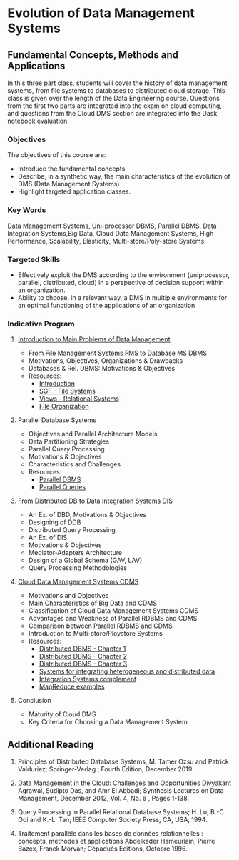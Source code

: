 # Evolution of Data Management Systems
## Fundamental Concepts, Methods and Applications

In this three part class, students will cover the history of data management systems, from file systems to databases to distributed cloud storage. This class is given over the length of the Data Engineering course. Questions from the first two parts are integrated into the exam on cloud computing, and questions from the Cloud DMS section are integrated into the Dask notebook evaluation.

### Objectives

The objectives of this course are:
- Introduce the fundamental concepts
- Describe, in a synthetic way, the main characteristics of the evolution of DMS (Data Management Systems)
- Highlight targeted application classes.

### Key Words

Data Management Systems, Uni-processor DBMS, Parallel DBMS, Data Integration Systems,Big Data, Cloud  Data Management Systems, High Performance, Scalability, Elasticity, Multi-store/Poly-store Systems

### Targeted Skills

- Effectively exploit the DMS according to the environment (uniprocessor, parallel, distributed, cloud) in a perspective of decision support within an organization.
- Ability to choose, in a relevant way, a DMS in multiple environments for an optimal functioning of the applications of an organization

### Indicative Program

1. [Introduction to Main Problems of Data Management](0_3_dbms.md)
    + From File Management Systems FMS to Database MS DBMS
    + Motivations, Objectives, Organizations & Drawbacks
    + Databases & Rel. DBMS: Motivations & Objectives
    + Resources:
        + [Introduction](https://raw.githubusercontent.com/SupaeroDataScience/DE/master/readings/Cours__Data_Eng_A3_Intro_FMS_RBD_AH_Oct_2023.pdf)
        + [SGF - File Systems](https://raw.githubusercontent.com/SupaeroDataScience/DE/master/readings/Fichier_SGF_MO_Big_Data_AH.pdf)
        + [Views - Relational Systems](https://raw.githubusercontent.com/SupaeroDataScience/DE/master/readings/Vues_Systemes_Relationnels_AH.pdf)
        + [File Organization](https://raw.githubusercontent.com/SupaeroDataScience/DE/master/readings/File_Organizations_Access_Methods.pdf)

2. Parallel Database Systems
    + Objectives and Parallel Architecture Models
    + Data Partitioning Strategies
    + Parallel Query Processing
    + Motivations & Objectives
    + Characteristics and Challenges
    + Resources:
        + [Parallel DBMS](https://raw.githubusercontent.com/SupaeroDataScience/DE/master/readings/Chapitre2_Intro_BDR_Paralleles_AH_Oct_2023.pdf)
        + [Parallel Queries](https://raw.githubusercontent.com/SupaeroDataScience/DE/master/readings/Chapitre4_Parallelisation_Requete_AH_Oct_2023.pdf)

3. [From Distributed DB to Data Integration Systems DIS](1_5_distributed.md)
    + An Ex. of DBD, Motivations & Objectives
    + Designing of DDB
    + Distributed Query Processing
    + An Ex. of DIS
    + Motivations & Objectives
    + Mediator-Adapters Architecture
    + Design of a Global Schema (GAV, LAV)
    + Query Processing Methodologies

4. [Cloud Data Management Systems CDMS](2_5_cloud.md)
    + Motivations and Objectives
    + Main Characteristics of Big Data and CDMS
    + Classification of Cloud Data Management Systems CDMS
    + Advantages and Weakness of Parallel RDBMS and CDMS
    + Comparison between Parallel RDBMS and CDMS
    + Introduction to Multi-store/Ploystore Systems
    + Resources:
        + [Distributed DBMS - Chapter 1](https://raw.githubusercontent.com/SupaeroDataScience/DE/master/readings/DDB_Intro_MO_Big_Data_Chap1_AH.pdf)
        + [Distributed DBMS - Chapter 2](https://raw.githubusercontent.com/SupaeroDataScience/DE/master/readings/IDDB_Design_MO_Big_Data_Chap2_AH.pdf)
        + [Distributed DBMS - Chapter 3](https://raw.githubusercontent.com/SupaeroDataScience/DE/master/readings/IDDB_Query_Processing_MO_Big_Data_Chap3_AH.pdf)
        + [Systems for integrating heterogeneous and distributed data](https://raw.githubusercontent.com/SupaeroDataScience/DE/master/readings/Systeme_integration_MO_Big_Data_Sept_2022_AH.pdf)
        + [Integration Systems complement](https://raw.githubusercontent.com/SupaeroDataScience/DE/master/readings/Complements_SI_MO_Big_Data_AH.pdf)
        + [MapReduce examples](https://raw.githubusercontent.com/SupaeroDataScience/DE/master/readings/Program_Examples_MapReduce_A3_AH_Sept_2022.pdf)

5. Conclusion
    + Maturity of Cloud DMS
    + Key Criteria for Choosing a Data Management System

## Additional Reading

1. Principles of Distributed Database Systems,
 M. Tamer Ozsu  and Patrick Valduriez; Springer-Verlag ;  Fourth Edition,  December 2019.

2. Data Management in the Cloud: Challenges and Opportunities
Divyakant Agrawal, Sudipto Das, and Amr El Abbadi;
Synthesis Lectures on Data Management, December 2012, Vol. 4, No. 6 , Pages 1-138.

3. Query Processing in Parallel Relational Database Systems;
H. Lu, B.-C Ooi and K.-L. Tan; IEEE Computer Society Press, CA, USA, 1994.

4. Traitement parallèle dans les bases de données relationnelles : concepts, méthodes et applications
Abdelkader Hameurlain, Pierre Bazex, Franck Morvan; Cépaduès Editions,  Octobre 1996.  